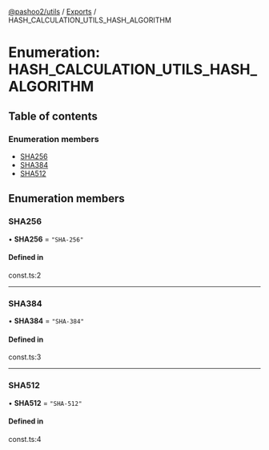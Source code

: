 [@pashoo2/utils](../README.md) / [Exports](../modules.md) / HASH_CALCULATION_UTILS_HASH_ALGORITHM

# Enumeration: HASH\_CALCULATION\_UTILS\_HASH\_ALGORITHM

## Table of contents

### Enumeration members

- [SHA256](hash_calculation_utils_hash_algorithm.md#sha256)
- [SHA384](hash_calculation_utils_hash_algorithm.md#sha384)
- [SHA512](hash_calculation_utils_hash_algorithm.md#sha512)

## Enumeration members

### SHA256

• **SHA256** = `"SHA-256"`

#### Defined in

const.ts:2

___

### SHA384

• **SHA384** = `"SHA-384"`

#### Defined in

const.ts:3

___

### SHA512

• **SHA512** = `"SHA-512"`

#### Defined in

const.ts:4
